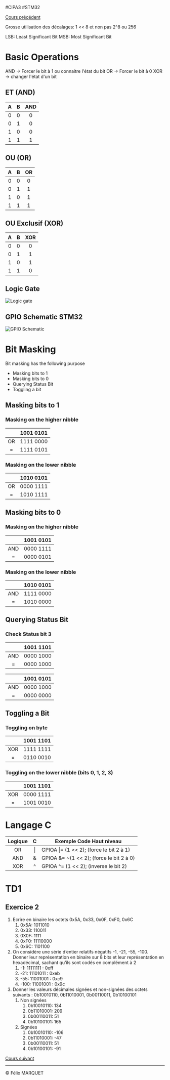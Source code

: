 #CIPA3 #STM32

[Cours précédent](STM32%20Cours%201.md)

Grosse utilisation des décalages: 1 << 8 et non pas 2^8 ou 256

LSB: Least Significant Bit
MSB: Most Significant Bit

# Basic Operations
AND -> Forcer le bit à 1 ou connaitre l'état du bit
OR -> Forcer le bit à 0
XOR -> changer l'état d'un bit

## ET (AND)
|  A  |  B  | AND |
| :-: | :-: | :-: |
|  0  |  0  |  0  |
|  0  |  1  |  0  |
|  1  |  0  |  0  |
|  1  |  1  |  1  |

## OU (OR)
|  A  |  B  | OR  |
| :-: | :-: | :-: |
|  0  |  0  |  0  |
|  0  |  1  |  1  |
|  1  |  0  |  1  |
|  1  |  1  |  1  |

## OU Exclusif (XOR)
|  A  |  B  | XOR |
| :-: | :-: | :-: |
|  0  |  0  |  0  |
|  0  |  1  |  1  |
|  1  |  0  |  1  |
|  1  |  1  |  0  |
## Logic Gate
![Logic gate](https://i0.wp.com/www.goodmath.org/blog/wp-content/uploads/2022/12/basic-gates.png?w=417)

## GPIO Schematic STM32
![GPIO Schematic](https://wiki.st.com/stm32mpu/nsfr_img_auth.php/5/56/IO_port.png)

# Bit Masking
Bit masking has the following purpose
- Masking bits to 1
- Masking bits to 0
- Querying Status Bit
- Toggling a bit

## Masking bits to 1
### Masking on the higher nibble
|     | 1001 0101 |
| :-: | :-------: |
| OR  | 1111 0000 |
|  =  | 1111 0101 |
### Masking on the lower nibble
|     | 1010 0101 |
| :-: | :-------: |
| OR  | 0000 1111 |
|  =  | 1010 1111 |


## Masking bits to 0
### Masking on the higher nibble
|     | 1001 0101 |
| :-: | :-------: |
| AND | 0000 1111 |
|  =  | 0000 0101 |
### Masking on the lower nibble
|     | 1010 0101 |
| :-: | :-------: |
| AND | 1111 0000 |
|  =  | 1010 0000 |
## Querying Status Bit
### Check Status bit 3
|     | 1001 1101 |
| :-: | :-------: |
| AND | 0000 1000 |
|  =  | 0000 1000 |

|     | 1001 0101 |
| :-: | :-------: |
| AND | 0000 1000 |
|  =  | 0000 0000 |

## Toggling a Bit
### Toggling on byte

|     | 1001 1101 |
| :-: | :-------: |
| XOR | 1111 1111 |
|  =  | 0110 0010 |
### Toggling on the lower nibble (bits 0, 1, 2, 3)

|     | 1001 1101 |
| :-: | :-------: |
| XOR | 0000 1111 |
|  =  | 1001 0010 |


# Langage C
| Logique |  C  | Exemple Code Haut niveau                 |
| :-----: | :-: | ---------------------------------------- |
|   OR    | \|  | GPIOA \|= (1 << 2); (force le bit 2 à 1) |
|   AND   |  &  | GPIOA &= ~(1 << 2); (force le bit 2 à 0) |
|   XOR   |  ^  | GPIOA ^= (1 << 2); (inverse le bit 2)    |

# TD1
## Exercice 2 
1. Ecrire en binaire les octets 0x5A, 0x33, 0x0F, 0xF0, 0x6C 
	1. 0x5A: 1011010
	2. 0x33: 110011
	3. 0X0F: 1111
	4. 0xF0: 11110000
	5. 0x6C: 1101100
2. On considère une série d’entier relatifs négatifs -1, -21, -55, -100. Donner leur représentation en binaire sur 8 bits et leur représentation en hexadécimal, sachant qu’ils sont codés en complément à 2 
	1. -1: 11111111 : 0xff 
	2. -21: 11101011 : 0xeb
	3. -55: 11001001 :  0xc9 
	4. -100: 11001001 : 0x9c
3. Donner les valeurs décimales signées et non-signées des octets suivants : 0b10010110, 0b11010001, 0b00110011, 0b10100101
	1. Non signées
		1. 0b10010110: 134
		2. 0b11010001: 209
		3. 0b00110011: 51
		4. 0b10100101: 165
	2. Signées
		1. 0b10010110: -106
		2. 0b11010001: -47
		3. 0b00110011: 51
		4. 0b10100101: -91

[Cours suivant](STM32%20Cours%203.md)

---
&copy; Félix MARQUET